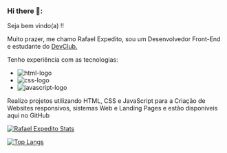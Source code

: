 ### Hi there 📝:

Seja bem vindo(a) !!

Muito prazer, me chamo Rafael Expedito, sou um Desenvolvedor Front-End e estudante do <a href="https://rodolfomori.com.br/devclub">DevClub.</a> 

Tenho experiência com as tecnologias:

- <img src="https://img.shields.io/badge/HTML5-E34F26?style=for-the-badge&logo=html5&logoColor=white" alt="html-logo">
- <img src="https://img.shields.io/badge/CSS3-1572B6?style=for-the-badge&logo=css3&logoColor=white" alt="css-logo">
 - <img src="https://img.shields.io/badge/JavaScript-323330?style=for-the-badge&logo=javascript&logoColor=F7DF1E" alt="javascript-logo">
  
Realizo projetos utilizando HTML, CSS e JavaScript para a Criação de Websites responsivos,
sistemas Web e Landing Pages e estão disponíveis aqui no GitHub 

[![Rafael Expedito Stats](https://github-readme-stats.vercel.app/api?username=rafaelepsouza)](https://github.com/anuraghazra/github-readme-stats)

[![Top Langs](https://github-readme-stats.vercel.app/api/top-langs/?username=rafaelepsouza)](https://github.com/anuraghazra/github-readme-stats)

